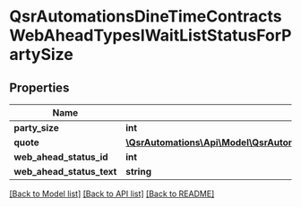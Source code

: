 # QsrAutomationsDineTimeContractsWebAheadTypesIWaitListStatusForPartySize

## Properties
Name | Type | Description | Notes
------------ | ------------- | ------------- | -------------
**party_size** | **int** |  | [optional] 
**quote** | [**\QsrAutomations\Api\Model\QsrAutomationsDineTimeContractsWebAheadTypesIQuote**](QsrAutomationsDineTimeContractsWebAheadTypesIQuote.md) |  | [optional] 
**web_ahead_status_id** | **int** |  | [optional] 
**web_ahead_status_text** | **string** |  | [optional] 

[[Back to Model list]](../README.md#documentation-for-models) [[Back to API list]](../README.md#documentation-for-api-endpoints) [[Back to README]](../README.md)


